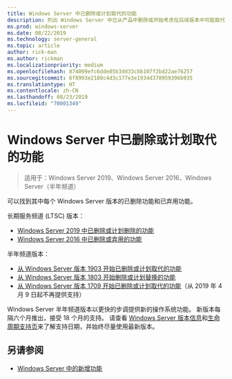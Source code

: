 ```yaml
---
title: Windows Server 中已删除或计划取代的功能
description: 列出 Windows Server 中已从产品中删除或开始考虑在后续版本中可能取代的功能的主题的摘要。 本文档面向在商业环境中更新操作系统的 IT 专业人员。
ms.prod: windows-server
ms.date: 08/22/2019
ms.technology: server-general
ms.topic: article
author: rick-man
ms.author: rickman
ms.localizationpriority: medium
ms.openlocfilehash: 874099efc6dde05b3dd33cbb107f2bd22ae76257
ms.sourcegitcommit: 6f8993e2180c4d3c177e3e1934d378959396b935
ms.translationtype: HT
ms.contentlocale: zh-CN
ms.lasthandoff: 08/23/2019
ms.locfileid: "70001349"
---
```

# <a name="features-removed-or-planned-for-replacement-in-windows-server"></a>Windows Server 中已删除或计划取代的功能

> 适用于：Windows Server 2019、Windows Server 2016、Windows Server（半年频道）

可以找到其中每个 Windows Server 版本的已删除功能和已弃用功能。  

长期服务频道 (LTSC) 版本：

- [Windows Server 2019 中已删除或计划删除的功能](removed-features-19.md)
- [Windows Server 2016 中已删除或弃用的功能](../get-started/Deprecated-Features.md)

半年频道版本：

- [从 Windows Server 版本 1903 开始已删除或计划取代的功能](removed-features-1903.md)
- [从 Windows Server 版本 1803 开始删除或计划替换的功能](../get-started/windows-server-1803-removed-features.md)
- [从 Windows Server 版本 1709 开始已删除或计划取代的功能](../get-started/Removed-Features-1709.md)（从 2019 年 4 月 9 日起不再提供支持）

Windows Server 半年频道版本以更快的步调提供新的操作系统功能。 新版本每隔六个月推出，接受 18 个月的支持。 请查看 [Windows Server 版本信息](../get-started/windows-server-release-info.md)和[生命周期支持页](https://support.microsoft.com/lifecycle)来了解支持日期，并始终尽量使用最新版本。

## <a name="see-also"></a>另请参阅

- [Windows Server 中的新增功能](../get-started/whats-new-in-windows-server.md)